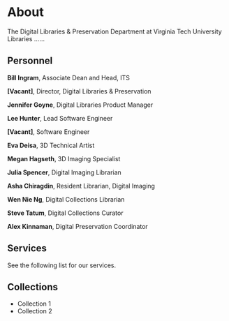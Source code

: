 # About
The Digital Libraries & Preservation Department at Virginia Tech University Libraries ......

## Personnel

**Bill Ingram**, Associate Dean and Head, ITS

**[Vacant]**, Director, Digital Libraries & Preservation

**Jennifer Goyne**, Digital Libraries Product Manager

**Lee Hunter**, Lead Software Engineer

**[Vacant]**, Software Engineer

**Eva Deisa**, 3D Technical Artist

**Megan Hagseth**, 3D Imaging Specialist

**Julia Spencer**, Digital Imaging Librarian

**Asha Chiragdin**, Resident Librarian, Digital Imaging

**Wen Nie Ng**, Digital Collections Librarian

**Steve Tatum**, Digital Collections Curator

**Alex Kinnaman**, Digital Preservation Coordinator

## Services
See the following list for our services.

## Collections
- Collection 1
- Collection 2

